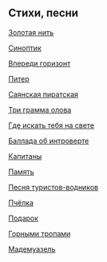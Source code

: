 ﻿---
layout: main
---

## Стихи, песни

[Золотая нить](gold-thread.md)

[Синоптик](synoptic.md)

[Впереди горизонт](horizon-ahead.md)

[Питер](piter.md)

[Саянская пиратская](sayan-pirate-song.md)

[Три грамма олова](three-grams-of-tin.md)

[Где искать тебя на свете](where-to-look-for-you-in-world.md)

[Баллада об интроверте](ballad-about-introvert.md)

[Капитаны](capitans.md)

[Память](memory.md)

[Песня туристов-водников](song-of-water-tourists.md)

[Пчёлка](little-bee.md)

[Подарок](present.md)

[Горными тропами](walking-a-mountain-path.md)

[Мадемуазель](mademoiselle.md)
